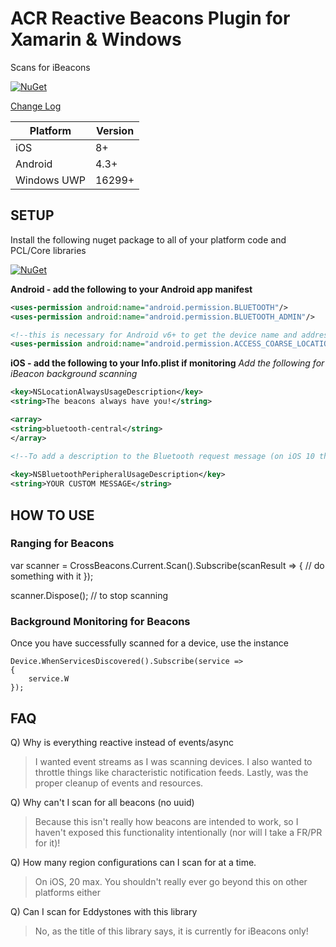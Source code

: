 # ACR Reactive Beacons Plugin for Xamarin & Windows

Scans for iBeacons

[![NuGet](https://img.shields.io/nuget/v/Plugin.Beacons.svg?maxAge=2592000)](https://www.nuget.org/packages/Plugin.Beacons/)

[Change Log](changelog.md)

|Platform|Version|
|--------|-------|
|iOS|8+|
|Android|4.3+|
|Windows UWP|16299+|

## SETUP

Install the following nuget package to all of your platform code and PCL/Core libraries

[![NuGet](https://img.shields.io/nuget/v/Acr.Ble.svg?maxAge=2592000)](https://www.nuget.org/packages/Acr.Ble/)

**Android - add the following to your Android app manifest**
```xml
<uses-permission android:name="android.permission.BLUETOOTH"/>
<uses-permission android:name="android.permission.BLUETOOTH_ADMIN"/>

<!--this is necessary for Android v6+ to get the device name and address-->
<uses-permission android:name="android.permission.ACCESS_COARSE_LOCATION" />
```

**iOS - add the following to your Info.plist if monitoring**
_Add the following for iBeacon background scanning_
```xml 
<key>NSLocationAlwaysUsageDescription</key>
<string>The beacons always have you!</string>
```

```xml    
<array>
<string>bluetooth-central</string>
</array>

<!--To add a description to the Bluetooth request message (on iOS 10 this is required!)-->
  
<key>NSBluetoothPeripheralUsageDescription</key>
<string>YOUR CUSTOM MESSAGE</string>
```

## HOW TO USE

### Ranging for Beacons

var scanner = CrossBeacons.Current.Scan().Subscribe(scanResult => {
    // do something with it
});

scanner.Dispose(); // to stop scanning

### Background Monitoring for Beacons

Once you have successfully scanned for a device, use the instance

    Device.WhenServicesDiscovered().Subscribe(service => 
    {
        service.W
    });

## FAQ
Q) Why is everything reactive instead of events/async
> I wanted event streams as I was scanning devices.  I also wanted to throttle things like characteristic notification feeds.  Lastly, was the proper cleanup of events and resources.   

Q) Why can't I scan for all beacons (no uuid)
> Because this isn't really how beacons are intended to work, so I haven't exposed this functionality intentionally (nor will I take a FR/PR for it)!

Q) How many region configurations can I scan for at a time.
> On iOS, 20 max.  You shouldn't really ever go beyond this on other platforms either

Q) Can I scan for Eddystones with this library
> No, as the title of this library says, it is currently for iBeacons only!